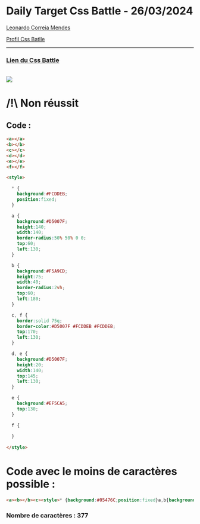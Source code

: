 # Daily Target Css Battle - 26/03/2024

[Leonardo Correia Mendes](https://github.com/leonardo-correiamendes)

[Profil Css Batlle](https://cssbattle.dev/player/PxahljaEJJesW2q41DyRFOpJIt73)

<hr>

### [Lien du Css Battle](https://cssbattle.dev/play/Oa4ha6FmXglgYmPne9iX)
<br>

<img src="https://firebasestorage.googleapis.com/v0/b/cssbattleapp.appspot.com/o/user%2Fummd3POvEDfFyeFvVdOMG3OOrwE2%2Ftargets%2Ftarget_qZxD6q3.png?alt=media">

<br>

# /!\ Non réussit

## Code : 
```html
<a></a>
<b></b>
<c></c>
<d></d>
<e></e>
<f></f>

<style>

  * {
    background:#FCDDEB;
    position:fixed;
  }

  a {
    background:#D5007F;
    height:140;
    width:140;
    border-radius:50% 50% 0 0;
    top:60;
    left:130;
  }

  b {
    background:#F5A9CD;
    height:75;
    width:40;
    border-radius:2vh;
    top:60;
    left:180;
  }

  c, f {
    border:solid 75q;
    border-color:#D5007F #FCDDEB #FCDDEB;
    top:170;
    left:130;
  }

  d, e {
    background:#D5007F;
    height:20;
    width:140;
    top:145;
    left:130;
  }

  e {
    background:#EF5CA5;
    top:130;
  }

  f {
    
  }
  
</style>
```

# Code avec le moins de caractères possible : 

```html
<a><b></b><c><style>* {background:#05476C;position:fixed}a,b{background:#2BBBF3;height:200;width:100;border-radius:9em 9em 0 0;top:100;left:80}b{rotate:180deg;top:0;left:220}c{background:#CEEDFF;height:50;width:100;top:200;left:80;box-shadow:148q -159q#CEEDFF
```

### Nombre de caractères : 377
